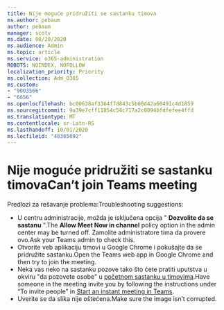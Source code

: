 ```yaml
---
title: Nije moguće pridružiti se sastanku timova
ms.author: pebaum
author: pebaum
manager: scotv
ms.date: 08/20/2020
ms.audience: Admin
ms.topic: article
ms.service: o365-administration
ROBOTS: NOINDEX, NOFOLLOW
localization_priority: Priority
ms.collection: Adm_O365
ms.custom:
- "9003566"
- "6656"
ms.openlocfilehash: bc00638af3364f7d843c5b00d42a60491c4d1859
ms.sourcegitcommit: 9a39e7cff11854c54c717a2c0094bfdfefee4ffd
ms.translationtype: MT
ms.contentlocale: sr-Latn-RS
ms.lasthandoff: 10/01/2020
ms.locfileid: "48365092"
---
```

# <a name="cant-join-teams-meeting"></a><span data-ttu-id="91411-102">Nije moguće pridružiti se sastanku timova</span><span class="sxs-lookup"><span data-stu-id="91411-102">Can’t join Teams meeting</span></span>

<span data-ttu-id="91411-103">Predlozi za rešavanje problema:</span><span class="sxs-lookup"><span data-stu-id="91411-103">Troubleshooting suggestions:</span></span>  

- <span data-ttu-id="91411-104">U centru administracije, možda je isključena opcija "  **Dozvolite da se sastanu**  ".</span><span class="sxs-lookup"><span data-stu-id="91411-104">The  **Allow Meet Now in channel**  policy option in the admin center may be turned off.</span></span> <span data-ttu-id="91411-105">Zamolite administratore tima da provere ovo.</span><span class="sxs-lookup"><span data-stu-id="91411-105">Ask your Teams admin to check this.</span></span>
- <span data-ttu-id="91411-106">Otvorite veb aplikaciju timovi u Google Chrome i pokušajte da se pridružite sastanku.</span><span class="sxs-lookup"><span data-stu-id="91411-106">Open the Teams web app in Google Chrome and then try to join the meeting.</span></span>
- <span data-ttu-id="91411-107">Neka vas neko na sastanku pozove tako što ćete pratiti uputstva u okviru "da pozovete osobe" u  [početnom sastanku u timovima](https://support.microsoft.com/office/start-an-instant-meeting-in-teams-ff95e53f-8231-4739-87fa-00b9723f4ef5).</span><span class="sxs-lookup"><span data-stu-id="91411-107">Have someone in the meeting invite you by following the instructions under “To invite people” in  [Start an instant meeting in Teams](https://support.microsoft.com/office/start-an-instant-meeting-in-teams-ff95e53f-8231-4739-87fa-00b9723f4ef5).</span></span>
- <span data-ttu-id="91411-108">Uverite se da slika nije oštećena.</span><span class="sxs-lookup"><span data-stu-id="91411-108">Make sure the image isn’t corrupted.</span></span>
